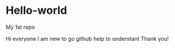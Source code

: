 # Hello-world
My 1st repo

Hi everyone 
  I am new to go github help to understant 
                 Thank you!
